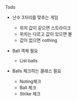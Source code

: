 Todo

- 난수 3자리를 맞추는 게임
	- 위치 값이 같으면 스트라이크
	- 위치는 다르고 값이 있으면 볼
	- 값이 없으면 nothing

- Ball 객체 필요
	- List<Integer> balls

- Balls 체크하는 클래스 필요
	- Noting체크
	- Ball 체크
	- Strike 체크
